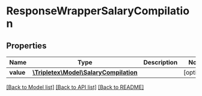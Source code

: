 # ResponseWrapperSalaryCompilation

## Properties
Name | Type | Description | Notes
------------ | ------------- | ------------- | -------------
**value** | [**\Tripletex\Model\SalaryCompilation**](SalaryCompilation.md) |  | [optional] 

[[Back to Model list]](../../README.md#documentation-for-models) [[Back to API list]](../../README.md#documentation-for-api-endpoints) [[Back to README]](../../README.md)


